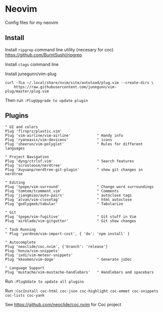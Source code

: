 # Neovim
Config files for my neovim

## Install
Install ```ripgrep``` command line utility (necesary for coc) https://github.com/BurntSushi/ripgrep

Install ```ctags``` command line

Install junegunn/vim-plug

```
curl -fLo ~/.local/share/nvim/site/autoload/plug.vim --create-dirs \
    https://raw.githubusercontent.com/junegunn/vim-plug/master/plug.vim
```
Then run ```:PlugUpgrade to update plugin```

## Plugins
```
" UI and colors
Plug 'flrnprz/plastic.vim'
Plug 'vim-airline/vim-airline'            " Handy info
Plug 'ryanoasis/vim-devicons'             " icons
Plug 'sheerun/vim-polyglot'               " Rules for different languages

" Project Navigation
Plug 'dyng/ctrlsf.vim'                    " Search features
Plug 'scrooloose/nerdtree'
Plug 'Xuyuanp/nerdtree-git-plugin'        " show git changes in nerdtree

" Editing
Plug 'tpope/vim-surround'                 " Change word surroundings
Plug 'tomtom/tcomment_vim'                " Comments
Plug 'jiangmiao/auto-pairs'               " autoclose tags
Plug 'alvan/vim-closetag'                 " html autoclose
Plug 'godlygeek/tabular'                  " Tabularize

" Git
Plug 'tpope/vim-fugitive'                 " Git stuff in Vim
Plug 'airblade/vim-gitgutter'             " Git show changes

" Task Running
" Plug 'yardnsm/vim-import-cost', { 'do': 'npm install' }

" Autocomplete
Plug 'neoclide/coc.nvim', {'branch': 'release'}
Plug 'honza/vim-snippets'
Plug 'ixdi/vim-meteor-snippets'
Plug 'kkoomen/vim-doge'                   " Generate jsDoc

" Language Support
Plug 'mustache/vim-mustache-handlebars'   " Handlebars and spacebars
```
Run ```:PlugUdate to update all plugins```

Run ```:CocInstall coc-html coc-json coc-highlight coc-emmet coc-snippets coc-lists coc-yank```

See https://github.com/neoclide/coc.nvim for Coc project
